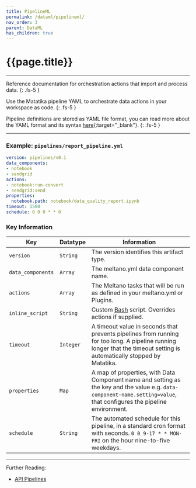 ```yaml
---
title: PipelineML
permalink: /dataml/pipelineml/
nav_order: 3
parent: DataML
has_children: true
---
```


# {{page.title}}

---

Reference documentation for orchestration actions that import and process data.
{: .fs-5 }

Use the Matatika pipeline YAML to orchestrate data actions in your workspace as code.
{: .fs-5 }

Pipeline definitions are stored as YAML file format, you can read more about the YAML format and its syntax [here](https://yaml.org/){:target="_blank"}.
{: .fs-5 }

---

### Example: `pipelines/report_pipeline.yml`

```yaml
version: pipelines/v0.1
data_components:
- notebook
- sendgrid
actions:
- notebook:run-convert
- sendgrid:send
properties:
  notebook.path: notebook/data_quality_report.ipynb
timeout: 1500
schedule: 0 0 0 * * 0
```

### Key Information

Key               | Datatype  | Information
----------------- | --------- | -----------
`version`         | `String`  | The version identifies this artifact type.
`data_components` | `Array`   | The meltano.yml data component name.
`actions`         | `Array`   | The Meltano tasks that will be run as defined in your meltano.yml or Plugins.
`inline_script`   | `String`  | Custom [Bash](https://www.gnu.org/software/bash/) script.  Overrides actions if supplied.
`timeout`         | `Integer` | A timeout value in seconds that prevents pipelines from running for too long. A pipeline running longer that the timeout setting is automatically stopped by Matatika.
`properties`      | `Map`     | A map of properties, with Data Component name and setting as the key and the value e.g. `data-component-name.setting=value`, that configures the pipeline environment.
`schedule`        | `String`  | The automated schedule for this pipeline, in a standard cron format with seconds.  `0 0 9-17 * * MON-FRI` on the hour nine-to-five weekdays.

---

Further Reading: 

- [API Pipelines]({{site.baseurl}}/api/resources/pipelines)
